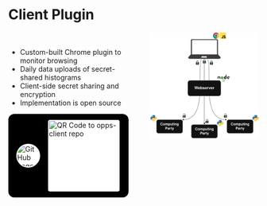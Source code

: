 # Client Plugin

<div style="display: flex; align-items: flex-start; justify-content: space-between;">
  <div style="flex: 1; max-width: 55%; padding-right: 20px;">
    <br>
    <ul>
      <li v-click="1">Custom-built Chrome plugin to monitor browsing</li>
      <li v-click="2">Daily data uploads of secret-shared histograms</li>
      <li v-click="3">Client-side secret sharing and encryption</li>
      <li v-click="4">Implementation is open source</li>
    </ul>
    <!-- GitHub widget absolute positioned -->
    <div v-click="5" class="absolute bottom-10 left-20" style="display:flex; align-items:center; gap:1rem; background:#000; border-radius:12px; padding:0.75rem 1rem;">
      <div style="width:48px; height:48px; background:#fff; border-radius:50%; display:flex; align-items:center; justify-content:center;">
        <img src="https://github.githubassets.com/images/modules/logos_page/GitHub-Mark.png" alt="GitHub Logo" style="width:44px; height:44px; border-radius:50%;" />
      </div>
      <img src="https://api.qrserver.com/v1/create-qr-code/?size=140x140&data=https%3A%2F%2Fgithub.com%2Fsambux1%2Fopps-client" alt="QR Code to opps-client repo" style="width:140px; height:140px; border-radius:4px; background:#fff; padding:2px;" />
    </div>
  </div>
  <div style="flex: 1; text-align: right;">
      <img src="../../figures/system-design.png" alt="System Design Diagram" style="max-width: 90%; height: auto;" />
  </div>
</div>

<SlideCurrentNo class="absolute bottom-8 right-10"/>

<style scoped>
.nested-gray {
  font-size: 0.8em;
  color: #555555 !important;
}
</style>

<!--
Let's start with the client plugin.

We built a custom Chrome plugin from scratch which monitors both website visits and referrals.

Every day, the plugin puts together a histogram of the number of visits and referrals to each website.

Then it secret shares the histogram and encrypts the shares under the public key of the destination MPC party.

All secret sharing and encryption takes place on the client side.

The plugin code is open source and can be found at the link at the bottom.
-->